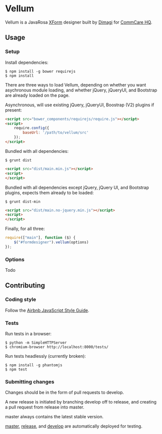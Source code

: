 Vellum
======

Vellum is a JavaRosa [XForm](http://en.wikipedia.org/wiki/XForms) designer built by
[Dimagi][0] for [CommCare HQ][1].

 [0]: http://www.dimagi.com
 [1]: http://www.commcarehq.org


Usage
-----

### Setup

Install dependencies:
```
$ npm install -g bower requirejs
$ npm install
```

There are three ways to load Vellum, depending on whether you want asychronous
module loading, and whether jQuery, jQueryUI, and Bootstrap are already loaded
on the page.

Asynchronous, will use existing jQuery, jQueryUI, Boostrap (V2) plugins if present:
```html
<script src="bower_components/requirejs/require.js"></script>
<script>
    require.config({
        baseUrl: '/path/to/vellum/src'
    });
</script>
```

Bundled with all dependencies:
```
$ grunt dist
```

```html
<script src="dist/main.min.js"></script>
<script>
</script>
```

Bundled with all dependencies except jQuery, jQuery UI, and Bootstrap plugins,
expects them already to be loaded:
```
$ grunt dist-min
```

```html
<script src="dist/main.no-jquery.min.js"></script>
<script>
</script>
```

Finally, for all three:
```javascript
require(["main"], function ($) {
    $("#formdesigner").vellum(options)
});
```


### Options

Todo


Contributing
------------

### Coding style

Follow the [Airbnb JavaScript Style Guide](https://github.com/airbnb/javascript).

### Tests

Run tests in a browser:
```
$ python -m SimpleHTTPServer
$ chromium-browser http://localhost:8000/tests/
```

Run tests headlessly (currently broken):
```
$ npm install -g phantomjs
$ npm test
```

### Submitting changes

Changes should be in the form of pull requests to develop.

A new release is initiated by branching develop off to release, and creating
a pull request from release into master.

master always contains the latest stable version.

[master](http://vellum-master.herokuapp.com),
[release](http://vellum-release.herokuapp.com), and
[develop](http://vellum-develop.herokuapp.com) are automatically deployed for
testing.
